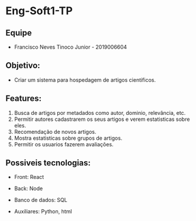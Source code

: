 # Eng-Soft1-TP

## Equipe
- Francisco Neves Tinoco Junior - 2019006604

## Objetivo:

- Criar um sistema para hospedagem de artigos cientificos.

## Features:

1. Busca de artigos por metadados como autor, dominio, relevância, etc.
2. Permitir autores cadastrarem os seus artigos e verem estatisticas sobre eles.
3. Recomendação de novos artigos.
4. Mostra estatisticas sobre grupos de artigos.
5. Permitir os usuarios fazerem avaliações.

## Possiveis tecnologias:
- Front: React

- Back: Node

- Banco de dados: SQL

- Auxiliares: Python, html
